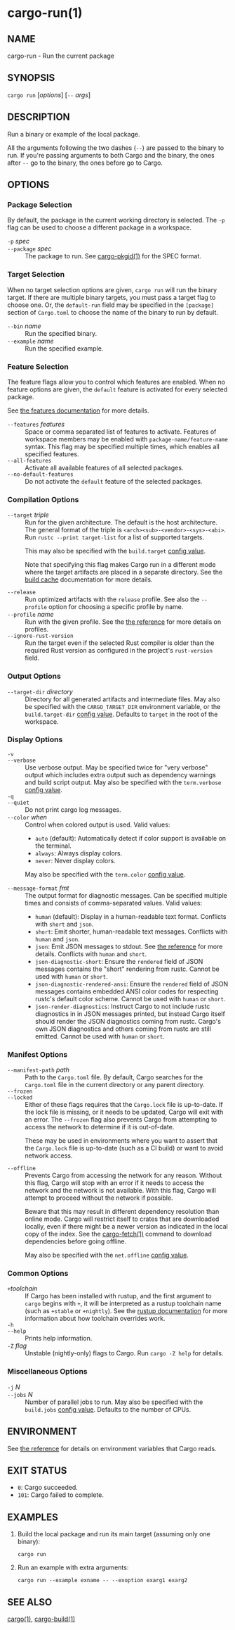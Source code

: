 # cargo-run(1)


## NAME

cargo-run - Run the current package

## SYNOPSIS

`cargo run` [_options_] [`--` _args_]

## DESCRIPTION

Run a binary or example of the local package.

All the arguments following the two dashes (`--`) are passed to the binary to
run. If you're passing arguments to both Cargo and the binary, the ones after
`--` go to the binary, the ones before go to Cargo.

## OPTIONS

### Package Selection

By default, the package in the current working directory is selected. The `-p`
flag can be used to choose a different package in a workspace.

<dl>

<dt class="option-term" id="option-cargo-run--p"><a class="option-anchor" href="#option-cargo-run--p"></a><code>-p</code> <em>spec</em></dt>
<dt class="option-term" id="option-cargo-run---package"><a class="option-anchor" href="#option-cargo-run---package"></a><code>--package</code> <em>spec</em></dt>
<dd class="option-desc">The package to run. See <a href="cargo-pkgid.html">cargo-pkgid(1)</a> for the SPEC
format.</dd>


</dl>


### Target Selection

When no target selection options are given, `cargo run` will run the binary
target. If there are multiple binary targets, you must pass a target flag to
choose one. Or, the `default-run` field may be specified in the `[package]`
section of `Cargo.toml` to choose the name of the binary to run by default.

<dl>

<dt class="option-term" id="option-cargo-run---bin"><a class="option-anchor" href="#option-cargo-run---bin"></a><code>--bin</code> <em>name</em></dt>
<dd class="option-desc">Run the specified binary.</dd>


<dt class="option-term" id="option-cargo-run---example"><a class="option-anchor" href="#option-cargo-run---example"></a><code>--example</code> <em>name</em></dt>
<dd class="option-desc">Run the specified example.</dd>


</dl>

### Feature Selection

The feature flags allow you to control which features are enabled. When no
feature options are given, the `default` feature is activated for every
selected package.

See [the features documentation](../reference/features.html#command-line-feature-options)
for more details.

<dl>

<dt class="option-term" id="option-cargo-run---features"><a class="option-anchor" href="#option-cargo-run---features"></a><code>--features</code> <em>features</em></dt>
<dd class="option-desc">Space or comma separated list of features to activate. Features of workspace
members may be enabled with <code>package-name/feature-name</code> syntax. This flag may
be specified multiple times, which enables all specified features.</dd>


<dt class="option-term" id="option-cargo-run---all-features"><a class="option-anchor" href="#option-cargo-run---all-features"></a><code>--all-features</code></dt>
<dd class="option-desc">Activate all available features of all selected packages.</dd>


<dt class="option-term" id="option-cargo-run---no-default-features"><a class="option-anchor" href="#option-cargo-run---no-default-features"></a><code>--no-default-features</code></dt>
<dd class="option-desc">Do not activate the <code>default</code> feature of the selected packages.</dd>


</dl>


### Compilation Options

<dl>

<dt class="option-term" id="option-cargo-run---target"><a class="option-anchor" href="#option-cargo-run---target"></a><code>--target</code> <em>triple</em></dt>
<dd class="option-desc">Run for the given architecture. The default is the host
architecture. The general format of the triple is
<code>&lt;arch&gt;&lt;sub&gt;-&lt;vendor&gt;-&lt;sys&gt;-&lt;abi&gt;</code>. Run <code>rustc --print target-list</code> for a
list of supported targets.</p>
<p>This may also be specified with the <code>build.target</code>
<a href="../reference/config.html">config value</a>.</p>
<p>Note that specifying this flag makes Cargo run in a different mode where the
target artifacts are placed in a separate directory. See the
<a href="../guide/build-cache.html">build cache</a> documentation for more details.</dd>



<dt class="option-term" id="option-cargo-run---release"><a class="option-anchor" href="#option-cargo-run---release"></a><code>--release</code></dt>
<dd class="option-desc">Run optimized artifacts with the <code>release</code> profile.
See also the <code>--profile</code> option for choosing a specific profile by name.</dd>



<dt class="option-term" id="option-cargo-run---profile"><a class="option-anchor" href="#option-cargo-run---profile"></a><code>--profile</code> <em>name</em></dt>
<dd class="option-desc">Run with the given profile.
See the <a href="../reference/profiles.html">the reference</a> for more details on profiles.</dd>



<dt class="option-term" id="option-cargo-run---ignore-rust-version"><a class="option-anchor" href="#option-cargo-run---ignore-rust-version"></a><code>--ignore-rust-version</code></dt>
<dd class="option-desc">Run the target even if the selected Rust compiler is older than the
required Rust version as configured in the project's <code>rust-version</code> field.</dd>



</dl>

### Output Options

<dl>
<dt class="option-term" id="option-cargo-run---target-dir"><a class="option-anchor" href="#option-cargo-run---target-dir"></a><code>--target-dir</code> <em>directory</em></dt>
<dd class="option-desc">Directory for all generated artifacts and intermediate files. May also be
specified with the <code>CARGO_TARGET_DIR</code> environment variable, or the
<code>build.target-dir</code> <a href="../reference/config.html">config value</a>.
Defaults to <code>target</code> in the root of the workspace.</dd>


</dl>

### Display Options

<dl>

<dt class="option-term" id="option-cargo-run--v"><a class="option-anchor" href="#option-cargo-run--v"></a><code>-v</code></dt>
<dt class="option-term" id="option-cargo-run---verbose"><a class="option-anchor" href="#option-cargo-run---verbose"></a><code>--verbose</code></dt>
<dd class="option-desc">Use verbose output. May be specified twice for &quot;very verbose&quot; output which
includes extra output such as dependency warnings and build script output.
May also be specified with the <code>term.verbose</code>
<a href="../reference/config.html">config value</a>.</dd>


<dt class="option-term" id="option-cargo-run--q"><a class="option-anchor" href="#option-cargo-run--q"></a><code>-q</code></dt>
<dt class="option-term" id="option-cargo-run---quiet"><a class="option-anchor" href="#option-cargo-run---quiet"></a><code>--quiet</code></dt>
<dd class="option-desc">Do not print cargo log messages.</dd>


<dt class="option-term" id="option-cargo-run---color"><a class="option-anchor" href="#option-cargo-run---color"></a><code>--color</code> <em>when</em></dt>
<dd class="option-desc">Control when colored output is used. Valid values:</p>
<ul>
<li><code>auto</code> (default): Automatically detect if color support is available on the
terminal.</li>
<li><code>always</code>: Always display colors.</li>
<li><code>never</code>: Never display colors.</li>
</ul>
<p>May also be specified with the <code>term.color</code>
<a href="../reference/config.html">config value</a>.</dd>



<dt class="option-term" id="option-cargo-run---message-format"><a class="option-anchor" href="#option-cargo-run---message-format"></a><code>--message-format</code> <em>fmt</em></dt>
<dd class="option-desc">The output format for diagnostic messages. Can be specified multiple times
and consists of comma-separated values. Valid values:</p>
<ul>
<li><code>human</code> (default): Display in a human-readable text format. Conflicts with
<code>short</code> and <code>json</code>.</li>
<li><code>short</code>: Emit shorter, human-readable text messages. Conflicts with <code>human</code>
and <code>json</code>.</li>
<li><code>json</code>: Emit JSON messages to stdout. See
<a href="../reference/external-tools.html#json-messages">the reference</a>
for more details. Conflicts with <code>human</code> and <code>short</code>.</li>
<li><code>json-diagnostic-short</code>: Ensure the <code>rendered</code> field of JSON messages contains
the &quot;short&quot; rendering from rustc. Cannot be used with <code>human</code> or <code>short</code>.</li>
<li><code>json-diagnostic-rendered-ansi</code>: Ensure the <code>rendered</code> field of JSON messages
contains embedded ANSI color codes for respecting rustc's default color
scheme. Cannot be used with <code>human</code> or <code>short</code>.</li>
<li><code>json-render-diagnostics</code>: Instruct Cargo to not include rustc diagnostics in
in JSON messages printed, but instead Cargo itself should render the
JSON diagnostics coming from rustc. Cargo's own JSON diagnostics and others
coming from rustc are still emitted. Cannot be used with <code>human</code> or <code>short</code>.</li>
</ul></dd>



</dl>

### Manifest Options

<dl>

<dt class="option-term" id="option-cargo-run---manifest-path"><a class="option-anchor" href="#option-cargo-run---manifest-path"></a><code>--manifest-path</code> <em>path</em></dt>
<dd class="option-desc">Path to the <code>Cargo.toml</code> file. By default, Cargo searches for the
<code>Cargo.toml</code> file in the current directory or any parent directory.</dd>



<dt class="option-term" id="option-cargo-run---frozen"><a class="option-anchor" href="#option-cargo-run---frozen"></a><code>--frozen</code></dt>
<dt class="option-term" id="option-cargo-run---locked"><a class="option-anchor" href="#option-cargo-run---locked"></a><code>--locked</code></dt>
<dd class="option-desc">Either of these flags requires that the <code>Cargo.lock</code> file is
up-to-date. If the lock file is missing, or it needs to be updated, Cargo will
exit with an error. The <code>--frozen</code> flag also prevents Cargo from
attempting to access the network to determine if it is out-of-date.</p>
<p>These may be used in environments where you want to assert that the
<code>Cargo.lock</code> file is up-to-date (such as a CI build) or want to avoid network
access.</dd>


<dt class="option-term" id="option-cargo-run---offline"><a class="option-anchor" href="#option-cargo-run---offline"></a><code>--offline</code></dt>
<dd class="option-desc">Prevents Cargo from accessing the network for any reason. Without this
flag, Cargo will stop with an error if it needs to access the network and
the network is not available. With this flag, Cargo will attempt to
proceed without the network if possible.</p>
<p>Beware that this may result in different dependency resolution than online
mode. Cargo will restrict itself to crates that are downloaded locally, even
if there might be a newer version as indicated in the local copy of the index.
See the <a href="cargo-fetch.html">cargo-fetch(1)</a> command to download dependencies before going
offline.</p>
<p>May also be specified with the <code>net.offline</code> <a href="../reference/config.html">config value</a>.</dd>



</dl>

### Common Options

<dl>

<dt class="option-term" id="option-cargo-run-+toolchain"><a class="option-anchor" href="#option-cargo-run-+toolchain"></a><code>+</code><em>toolchain</em></dt>
<dd class="option-desc">If Cargo has been installed with rustup, and the first argument to <code>cargo</code>
begins with <code>+</code>, it will be interpreted as a rustup toolchain name (such
as <code>+stable</code> or <code>+nightly</code>).
See the <a href="https://rust-lang.github.io/rustup/overrides.html">rustup documentation</a>
for more information about how toolchain overrides work.</dd>


<dt class="option-term" id="option-cargo-run--h"><a class="option-anchor" href="#option-cargo-run--h"></a><code>-h</code></dt>
<dt class="option-term" id="option-cargo-run---help"><a class="option-anchor" href="#option-cargo-run---help"></a><code>--help</code></dt>
<dd class="option-desc">Prints help information.</dd>


<dt class="option-term" id="option-cargo-run--Z"><a class="option-anchor" href="#option-cargo-run--Z"></a><code>-Z</code> <em>flag</em></dt>
<dd class="option-desc">Unstable (nightly-only) flags to Cargo. Run <code>cargo -Z help</code> for details.</dd>


</dl>


### Miscellaneous Options

<dl>
<dt class="option-term" id="option-cargo-run--j"><a class="option-anchor" href="#option-cargo-run--j"></a><code>-j</code> <em>N</em></dt>
<dt class="option-term" id="option-cargo-run---jobs"><a class="option-anchor" href="#option-cargo-run---jobs"></a><code>--jobs</code> <em>N</em></dt>
<dd class="option-desc">Number of parallel jobs to run. May also be specified with the
<code>build.jobs</code> <a href="../reference/config.html">config value</a>. Defaults to
the number of CPUs.</dd>


</dl>

## ENVIRONMENT

See [the reference](../reference/environment-variables.html) for
details on environment variables that Cargo reads.


## EXIT STATUS

* `0`: Cargo succeeded.
* `101`: Cargo failed to complete.


## EXAMPLES

1. Build the local package and run its main target (assuming only one binary):

       cargo run

2. Run an example with extra arguments:

       cargo run --example exname -- --exoption exarg1 exarg2

## SEE ALSO
[cargo(1)](cargo.html), [cargo-build(1)](cargo-build.html)
